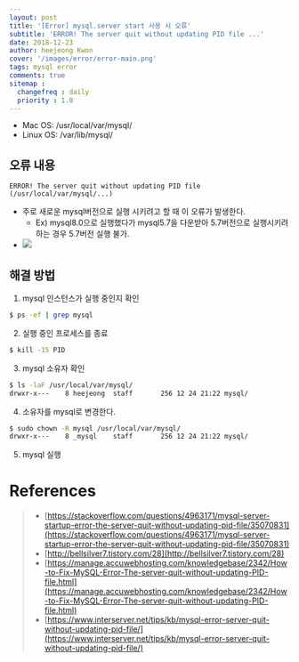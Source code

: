 ```yaml
---
layout: post
title: '[Error] mysql.server start 사용 시 오류'
subtitle: 'ERROR! The server quit without updating PID file ...'
date: 2018-12-23
author: heejeong Kwon
cover: '/images/error/error-main.png'
tags: mysql error 
comments: true
sitemap :
  changefreq : daily
  priority : 1.0
---
```


* Mac OS: /usr/local/var/mysql/ 
* Linux OS: /var/lib/mysql/

## 오류 내용
`ERROR! The server quit without updating PID file (/usr/local/var/mysql/...)`
* 주로 새로운 mysql버전으로 실행 시키려고 할 때 이 오류가 발생한다.
  * Ex) mysql8.0으로 실행했다가 mysql5.7을 다운받아 5.7버전으로 실행시키려 하는 경우 5.7버전 실행 불가.
* ![](/images/error/mysql-start-erorr-msg.png)

## 해결 방법
1. mysql 인스턴스가 실행 중인지 확인
```bash
$ ps -ef | grep mysql
```
2. 실행 중인 프로세스를 종료
```bash
$ kill -15 PID
```
3. mysql 소유자 확인
```bash
$ ls -laF /usr/local/var/mysql/
drwxr-x---    8 heejeong  staff       256 12 24 21:22 mysql/
```
4. 소유자를 mysql로 변경한다. 
```bash
$ sudo chown -R mysql /usr/local/var/mysql/
drwxr-x---    8 _mysql    staff       256 12 24 21:22 mysql/
```

<!-- 5. 위 경로의 권한을 변경하여 해결하는 방법이 있다.
```bash
$ sudo chmod -R 777 /usr/local/var/mysql
(sudo는 root권한이 아닐 경우)
``` -->

5. mysql 실행


<!-- # 관련된 Post
* []() -->


# References
> - [https://stackoverflow.com/questions/4963171/mysql-server-startup-error-the-server-quit-without-updating-pid-file/35070831](https://stackoverflow.com/questions/4963171/mysql-server-startup-error-the-server-quit-without-updating-pid-file/35070831)
> - [http://bellsilver7.tistory.com/28](http://bellsilver7.tistory.com/28)
> - [https://manage.accuwebhosting.com/knowledgebase/2342/How-to-Fix-MySQL-Error-The-server-quit-without-updating-PID-file.html](https://manage.accuwebhosting.com/knowledgebase/2342/How-to-Fix-MySQL-Error-The-server-quit-without-updating-PID-file.html)
> - [https://www.interserver.net/tips/kb/mysql-error-server-quit-without-updating-pid-file/](https://www.interserver.net/tips/kb/mysql-error-server-quit-without-updating-pid-file/)